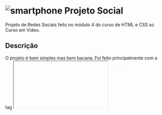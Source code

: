 # ![smartphone](https://user-images.githubusercontent.com/98670029/193427121-2bc0d0a1-91df-4c1f-8dd8-18a3bfb95915.png) Projeto Social
 Projeto de Redes Sociais feito no módulo 4 do curso de HTML e CSS so Curso em Vídeo. 
 
 ## Descrição
  O projeto é bem simples mas bem bacana. Foi feito principalmente com a tag <iframe>, que possibilita que os prints aparecem na tela do celular. Possui minhas redes sociais e outros projetos que fiz em botões, que dependendo do tamanho da sua tela ficam em um menu hamburguer.

## ![link-quebrado](https://user-images.githubusercontent.com/98670029/193427214-49ca4dc9-c9ac-445e-b63b-79ba0f79fbc8.png) Link do site
https://erickbarauna.github.io/projeto-social/
  <div align="center">
  
  ![print-projeto-social-11 1](https://user-images.githubusercontent.com/98670029/193426629-ed153a2f-49ff-4d9e-981b-2739f58db601.png)
  
  </div>
  






